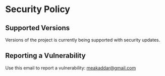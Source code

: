 # Security Policy

## Supported Versions

Versions of the project is currently being supported with security updates.

## Reporting a Vulnerability

Use this email to report a vulnerability: meakaddar@gmail.com

